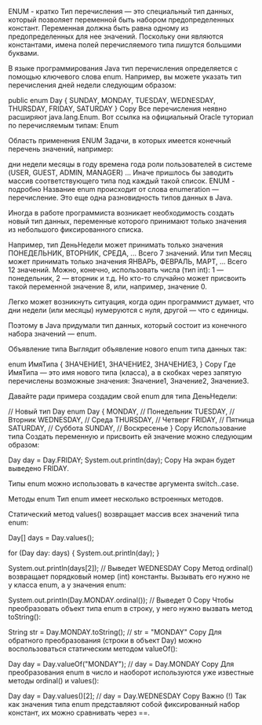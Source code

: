 ENUM - кратко
Тип перечисления — это специальный тип данных, который позволяет переменной быть набором предопределенных констант. Переменная должна быть равна одному из предопределенных для нее значений. Поскольку они являются константами, имена полей перечисляемого типа пишутся большими буквами.

В языке программирования Java тип перечисления определяется с помощью ключевого слова enum. Например, вы можете указать тип перечисления дней недели следующим образом:

public enum Day {
SUNDAY, MONDAY, TUESDAY, WEDNESDAY,
THURSDAY, FRIDAY, SATURDAY
}
Copy
Все перечисления неявно расширяют java.lang.Enum. Вот ссылка на официальный Oracle туториал по перечисляемым типам: Enum

Область применения ENUM Задачи, в которых имеется конечный перечень значений, например:

дни недели
месяцы в году
времена года
роли пользователей в системе (USER, GUEST, ADMIN, MANAGER)
... Иначе пришлось бы заводить массив соответствующего типа под каждый такой список.
ENUM - подробно
Название enum происходит от слова enumeration — перечисление. Это еще одна разновидность типов данных в Java.

Иногда в работе программиста возникает необходимость создать новый тип данных, переменные которого принимают только значения из небольшого фиксированного списка.

Например, тип ДеньНедели может принимать только значения ПОНЕДЕЛЬНИК, ВТОРНИК, СРЕДА, ... Всего 7 значений. Или тип Месяц может принимать только значения ЯНВАРЬ, ФЕВРАЛЬ, МАРТ, ... Всего 12 значений. Можно, конечно, использовать числа (тип int): 1 — понедельник, 2 — вторник и т.д. Но кто-то случайно может присвоить такой переменной значение 8, или, например, значение 0.

Легко может возникнуть ситуация, когда один программист думает, что дни недели (или месяцы) нумеруются с нуля, другой — что с единицы.

Поэтому в Java придумали тип данных, который состоит из конечного набора значений — enum.

Объявление типа
Выглядит объявление нового enum типа данных так:

enum ИмяТипа {
ЗНАЧЕНИЕ1,
ЗНАЧЕНИЕ2,
ЗНАЧЕНИЕ3,
}
Copy
Где ИмяТипа — это имя нового типа (класса), а в скобках через запятую перечислены возможные значения: Значение1, Значение2, Значение3.

Давайте ради примера создадим свой enum для типа ДеньНедели:

// Новый тип Day
enum Day {
MONDAY, // Понедельник
TUESDAY, // Вторник
WEDNESDAY, // Среда
THURSDAY, // Четверг
FRIDAY, // Пятница
SATURDAY, // Суббота
SUNDAY, // Воскресенье
}
Copy
Использование типа
Создать переменную и присвоить ей значение можно следующим образом:

Day day = Day.FRIDAY;
System.out.println(day);
Copy
На экран будет выведено FRIDAY.

Типы enum можно использовать в качестве аргумента switch..case.

Методы enum
Тип enum имеет несколько встроенных методов.

Статический метод values() возвращает массив всех значений типа enum:

Day[] days = Day.values();

for (Day day: days) {
System.out.println(day);
}

System.out.println(days[2]); // Выведет WEDNESDAY
Copy
Метод ordinal() возвращает порядковый номер (int) константы. Вызывать его нужно не у класса enum, а у значения enum:

System.out.println(Day.MONDAY.ordinal()); // Выведет 0
Copy
Чтобы преобразовать объект типа enum в строку, у него нужно вызвать метод toString():

String str = Day.MONDAY.toString(); // str = "MONDAY"
Copy
Для обратного преобразования (строки в объект Day) можно воспользоваться статическим методом valueOf():

Day day = Day.valueOf("MONDAY"); // day = Day.MONDAY
Copy
Для преобразования enum в число и наоборот используются уже известные методы ordinal() и values():

Day day = Day.values()[2]; // day = Day.WEDNESDAY
Copy
Важно (!)
Так как значения типа enum представляют собой фиксированный набор констант, их можно сравнивать через ==.